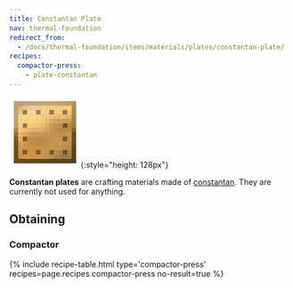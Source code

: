```yaml
---
title: Constantan Plate
nav: thermal-foundation
redirect_from:
  - /docs/thermal-foundation/items/materials/plates/constantan-plate/
recipes:
  compactor-press:
    - plate-constantan
---
```


![Constantan plate](/assets/images/thermal-foundation/plate-constantan.png){:style="height: 128px"}


**Constantan plates** are crafting materials made of
[constantan](/docs/constantan-ingot/). They are currently not used for anything.


Obtaining
---------

### Compactor
{% include recipe-table.html type='compactor-press' recipes=page.recipes.compactor-press no-result=true %}
